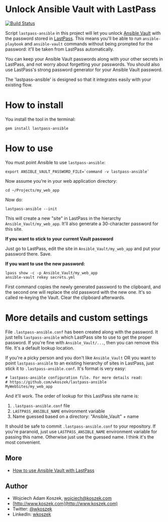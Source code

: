# Unlock Ansible Vault with LastPass

[![Build Status](https://travis-ci.org/wkoszek/lastpass-ansible.svg?branch=master)](https://travis-ci.org/wkoszek/lastpass-ansible)

Script `lastpass-ansible` in this project will let you unlock [Ansible
Vault][] with the password stored in [LastPass][]. This means you'll be able
to run `ansible-playbook` and `ansible-vault` commands without being
prompted for the password: it'll be taken from LastPass automatically.

You can keep your Ansible Vault passwords along with your other
secrets in LastPass, and not worry about forgetting your passwords.
You should also use LastPass's strong password generator for your Ansible
Vault password.

The 'lastpass-ansible' is designed so that it integrates easily with your
existing flow.

# How to install

You install the tool in the terminal:

	gem install lastpass-ansible

# How to use

You must point Ansible to use `lastpass-ansible`:

	export ANSIBLE_VAULT_PASSWORD_FILE=`command -v lastpass-ansible`

Now assume you're in your web application directory:

	cd ~/Projects/my_web_app

Now do:

	lastpass-ansible --init

This will create a new "site" in LastPass in the hierarchy `Ansible_Vault/my_web_app`.
It'll also generate a 30-character password for this site.

**If you want to stick to your current Vault password**

Just go to LastPass, edit the site in `Ansible_Vault/my_web_app` and put your password there. Save.

**If you want to use the new password:**

	lpass show -c -p Ansible_Vault/my_web_app
	ansible-vault rekey secrets.yml

First command copies the newly generated password to the clipboard, and the second one will replace the old password with the new one. It's so called re-keying the Vault. Clear the clipboard afterwards.


# More details and custom settings

File `.lastpass-ansible.conf` has been created along with the password. It just
tells `lastpass-ansible` which LastPass site to use to get the proper password.
If you're fine with `Ansible_Vault/...`, then you can remove this file. It's a
default lookup location.

If you're a picky person and you don't like `Ansible_Vault` OR you want to
point `lastpass-ansible` to an existing hierarchy of sites in LastPass, just stick it
to `.lastpass-ansible.conf`.  It's format is very easy:

	# lastpass-ansible configuration file. For more details read:
	# https://github.com/wkoszek/lastpass-ansible
	MyWebSites/my_web_app

And it'll work. The order of lookup for this LastPass site name is:

1. `.lastpass-ansible.conf` file
2. `LASTPASS_ANSIBLE_NAME` environment variable
3. Name guessed based on a directory: "Ansible_Vault" + name

It should be safe to commit `.lastpass-ansible.conf` to your repository.
If you're paranoid, just use `LASTPASS_ANSIBLE_NAME` environment variable
for passing this name. Otherwise just use the guessed name. I think it's the
most convenient.

[Ansible Vault]: http://docs.ansible.com/ansible/playbooks_vault.html
[LastPass]: https://www.lastpass.com

## More

- [How to use Ansible Vault with LastPass](https://www.koszek.com/blog/2017/03/05/how-to-use-ansible-vault-with-lastpass/)

## Author

- Wojciech Adam Koszek, [wojciech@koszek.com](mailto:wojciech@koszek.com)
- [http://www.koszek.com](http://www.koszek.com)
- Twitter: [@wkoszek](https://twitter.com/wkoszek)
- LinkedIn: [wkoszek](https://www.linkedin.com/in/wkoszek)
